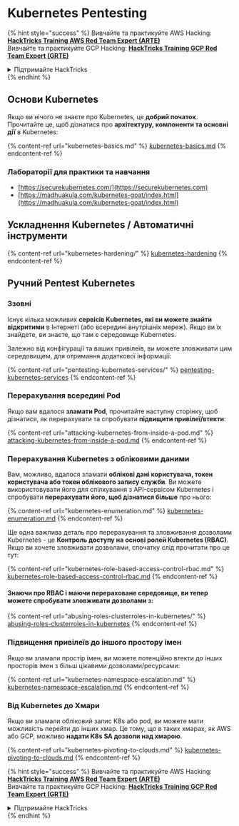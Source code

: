 # Kubernetes Pentesting

{% hint style="success" %}
Вивчайте та практикуйте AWS Hacking:<img src="../../.gitbook/assets/image (1) (1) (1) (1).png" alt="" data-size="line">[**HackTricks Training AWS Red Team Expert (ARTE)**](https://training.hacktricks.xyz/courses/arte)<img src="../../.gitbook/assets/image (1) (1) (1) (1).png" alt="" data-size="line">\
Вивчайте та практикуйте GCP Hacking: <img src="../../.gitbook/assets/image (2) (1).png" alt="" data-size="line">[**HackTricks Training GCP Red Team Expert (GRTE)**<img src="../../.gitbook/assets/image (2) (1).png" alt="" data-size="line">](https://training.hacktricks.xyz/courses/grte)

<details>

<summary>Підтримайте HackTricks</summary>

* Перевірте [**плани підписки**](https://github.com/sponsors/carlospolop)!
* **Приєднуйтесь до** 💬 [**групи Discord**](https://discord.gg/hRep4RUj7f) або [**групи Telegram**](https://t.me/peass) або **слідкуйте** за нами в **Twitter** 🐦 [**@hacktricks\_live**](https://twitter.com/hacktricks_live)**.**
* **Діліться хакерськими трюками, надсилаючи PR до** [**HackTricks**](https://github.com/carlospolop/hacktricks) та [**HackTricks Cloud**](https://github.com/carlospolop/hacktricks-cloud) репозиторіїв на GitHub.

</details>
{% endhint %}

## Основи Kubernetes

Якщо ви нічого не знаєте про Kubernetes, це **добрий початок**. Прочитайте це, щоб дізнатися про **архітектуру, компоненти та основні дії** в Kubernetes:

{% content-ref url="kubernetes-basics.md" %}
[kubernetes-basics.md](kubernetes-basics.md)
{% endcontent-ref %}

### Лабораторії для практики та навчання

* [https://securekubernetes.com/](https://securekubernetes.com)
* [https://madhuakula.com/kubernetes-goat/index.html](https://madhuakula.com/kubernetes-goat/index.html)

## Ускладнення Kubernetes / Автоматичні інструменти

{% content-ref url="kubernetes-hardening/" %}
[kubernetes-hardening](kubernetes-hardening/)
{% endcontent-ref %}

## Ручний Pentest Kubernetes

### Ззовні

Існує кілька можливих **сервісів Kubernetes, які ви можете знайти відкритими** в Інтернеті (або всередині внутрішніх мереж). Якщо ви їх знайдете, ви знаєте, що там є середовище Kubernetes.

Залежно від конфігурації та ваших привілеїв, ви можете зловживати цим середовищем, для отримання додаткової інформації:

{% content-ref url="pentesting-kubernetes-services/" %}
[pentesting-kubernetes-services](pentesting-kubernetes-services/)
{% endcontent-ref %}

### Перерахування всередині Pod

Якщо вам вдалося **зламати Pod**, прочитайте наступну сторінку, щоб дізнатися, як перерахувати та спробувати **підвищити привілеї/втекти**:

{% content-ref url="attacking-kubernetes-from-inside-a-pod.md" %}
[attacking-kubernetes-from-inside-a-pod.md](attacking-kubernetes-from-inside-a-pod.md)
{% endcontent-ref %}

### Перерахування Kubernetes з обліковими даними

Вам, можливо, вдалося зламати **облікові дані користувача, токен користувача або токен облікового запису служби**. Ви можете використовувати його для спілкування з API-сервісом Kubernetes і спробувати **перерахувати його, щоб дізнатися більше** про нього:

{% content-ref url="kubernetes-enumeration.md" %}
[kubernetes-enumeration.md](kubernetes-enumeration.md)
{% endcontent-ref %}

Ще одна важлива деталь про перерахування та зловживання дозволами Kubernetes - це **Контроль доступу на основі ролей Kubernetes (RBAC)**. Якщо ви хочете зловживати дозволами, спочатку слід прочитати про це тут:

{% content-ref url="kubernetes-role-based-access-control-rbac.md" %}
[kubernetes-role-based-access-control-rbac.md](kubernetes-role-based-access-control-rbac.md)
{% endcontent-ref %}

#### Знаючи про RBAC і маючи перераховане середовище, ви тепер можете спробувати зловживати дозволами з:

{% content-ref url="abusing-roles-clusterroles-in-kubernetes/" %}
[abusing-roles-clusterroles-in-kubernetes](abusing-roles-clusterroles-in-kubernetes/)
{% endcontent-ref %}

### Підвищення привілеїв до іншого простору імен

Якщо ви зламали простір імен, ви можете потенційно втекти до інших просторів імен з більш цікавими дозволами/ресурсами:

{% content-ref url="kubernetes-namespace-escalation.md" %}
[kubernetes-namespace-escalation.md](kubernetes-namespace-escalation.md)
{% endcontent-ref %}

### Від Kubernetes до Хмари

Якщо ви зламали обліковий запис K8s або pod, ви можете мати можливість перейти до інших хмар. Це тому, що в таких хмарах, як AWS або GCP, можливо **надати K8s SA дозволи над хмарою**.

{% content-ref url="kubernetes-pivoting-to-clouds.md" %}
[kubernetes-pivoting-to-clouds.md](kubernetes-pivoting-to-clouds.md)
{% endcontent-ref %}

{% hint style="success" %}
Вивчайте та практикуйте AWS Hacking:<img src="../../.gitbook/assets/image (1) (1) (1) (1).png" alt="" data-size="line">[**HackTricks Training AWS Red Team Expert (ARTE)**](https://training.hacktricks.xyz/courses/arte)<img src="../../.gitbook/assets/image (1) (1) (1) (1).png" alt="" data-size="line">\
Вивчайте та практикуйте GCP Hacking: <img src="../../.gitbook/assets/image (2) (1).png" alt="" data-size="line">[**HackTricks Training GCP Red Team Expert (GRTE)**<img src="../../.gitbook/assets/image (2) (1).png" alt="" data-size="line">](https://training.hacktricks.xyz/courses/grte)

<details>

<summary>Підтримайте HackTricks</summary>

* Перевірте [**плани підписки**](https://github.com/sponsors/carlospolop)!
* **Приєднуйтесь до** 💬 [**групи Discord**](https://discord.gg/hRep4RUj7f) або [**групи Telegram**](https://t.me/peass) або **слідкуйте** за нами в **Twitter** 🐦 [**@hacktricks\_live**](https://twitter.com/hacktricks_live)**.**
* **Діліться хакерськими трюками, надсилаючи PR до** [**HackTricks**](https://github.com/carlospolop/hacktricks) та [**HackTricks Cloud**](https://github.com/carlospolop/hacktricks-cloud) репозиторіїв на GitHub.

</details>
{% endhint %}
